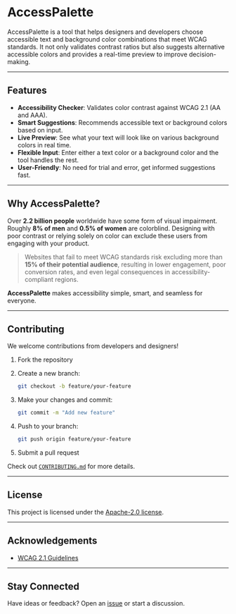 # AccessPalette 

AccessPalette is a tool that helps designers and developers choose accessible text and background color combinations that meet WCAG standards. It not only validates contrast ratios but also suggests alternative accessible colors and provides a real-time preview to improve decision-making.

---

## Features

- **Accessibility Checker**: Validates color contrast against WCAG 2.1 (AA and AAA).
- **Smart Suggestions**: Recommends accessible text or background colors based on input.
- **Live Preview**: See what your text will look like on various background colors in real time.
- **Flexible Input**: Enter either a text color or a background color and the tool handles the rest.
- **User-Friendly**: No need for trial and error, get informed suggestions fast.

---

## Why AccessPalette?

Over **2.2 billion people** worldwide have some form of visual impairment. Roughly **8% of men** and **0.5% of women** are colorblind. Designing with poor contrast or relying solely on color can exclude these users from engaging with your product.

> Websites that fail to meet WCAG standards risk excluding more than **15% of their potential audience**, resulting in lower engagement, poor conversion rates, and even legal consequences in accessibility-compliant regions.

**AccessPalette** makes accessibility simple, smart, and seamless for everyone.

---

## Contributing

We welcome contributions from developers and designers!

1. Fork the repository  
2. Create a new branch:

    ```bash
    git checkout -b feature/your-feature
    ```

3. Make your changes and commit:

    ```bash
    git commit -m "Add new feature"
    ```

4. Push to your branch:

    ```bash
    git push origin feature/your-feature
    ```

5. Submit a pull request

Check out [`CONTRIBUTING.md`](./CONTRIBUTING.md) for more details.

---

## License

This project is licensed under the [Apache-2.0 license](./LICENSE).  

---

## Acknowledgements

- [WCAG 2.1 Guidelines](https://www.w3.org/WAI/standards-guidelines/wcag/)  

---

## Stay Connected

Have ideas or feedback? Open an [issue](https://github.com/EfeAkhigbe/accesspalette/issues) or start a discussion.

